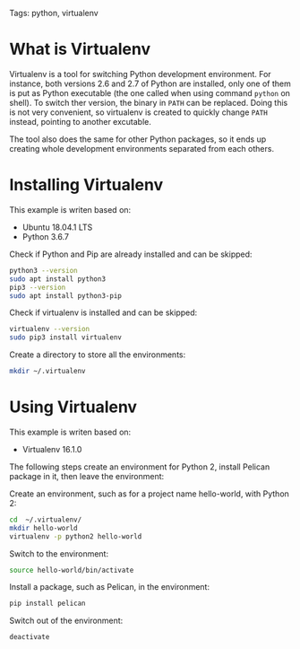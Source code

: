Tags: python, virtualenv

# What is Virtualenv

Virtualenv is a tool for switching Python development environment. For instance, both versions 2.6 and 2.7 of Python are installed, only one of them is put as Python executable (the one called when using command `python` on shell). To switch ther version, the binary in `PATH` can be replaced. Doing this is not very convenient, so virtualenv is created to quickly change `PATH` instead, pointing to another excutable.

The tool also does the same for other Python packages, so it ends up creating whole development environments separated from each others.

# Installing Virtualenv

This example is writen based on:

- Ubuntu 18.04.1 LTS
- Python 3.6.7

Check if Python and Pip are already installed and can be skipped:

```bash
python3 --version
sudo apt install python3
pip3 --version
sudo apt install python3-pip
```

Check if virtualenv is installed and can be skipped:

```bash
virtualenv --version
sudo pip3 install virtualenv
```

Create a directory to store all the environments:

```bash
mkdir ~/.virtualenv
```

# Using Virtualenv

This example is writen based on:

- Virtualenv 16.1.0

The following steps create an environment for Python 2, install Pelican package in it, then leave the environment:

Create an environment, such as for a project name hello-world, with Python 2:

```bash
cd  ~/.virtualenv/
mkdir hello-world
virtualenv -p python2 hello-world
```

Switch to the environment:

```bash
source hello-world/bin/activate
```

Install a package, such as Pelican, in the environment:

```bash
pip install pelican
```

Switch out of the environment:

```bash
deactivate
```
